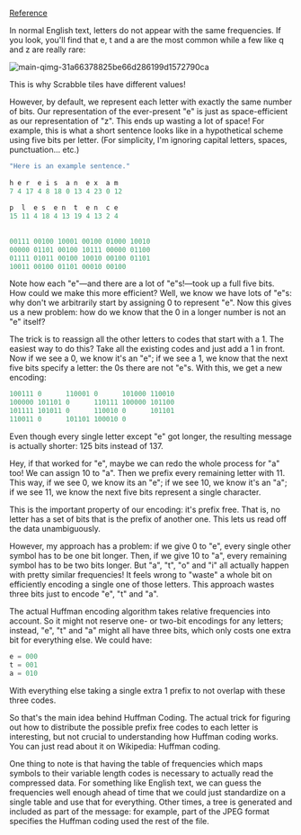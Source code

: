 [Reference](https://www.quora.com/What-is-an-intuitive-explanation-of-Huffman-coding)

In normal English text, letters do not appear with the same frequencies. If you look, you'll find that e, t and a are the most common while a few like q and z are really rare:

![main-qimg-31a66378825be66d286199d1572790ca](https://user-images.githubusercontent.com/13390833/158269971-d17d23fb-3094-49b8-8089-fbee25d402ad.png)

This is why Scrabble tiles have different values!



However, by default, we represent each letter with exactly the same number of bits. Our representation of the ever-present "e" is just as space-efficient as our representation of "z". This ends up wasting a lot of space! For example, this is what a short sentence looks like in a hypothetical scheme using five bits per letter. (For simplicity, I'm ignoring capital letters, spaces, punctuation... etc.)

```javascript
"Here is an example sentence." 
 
h e r  e i s  a n  e x  a m   
7 4 17 4 8 18 0 13 4 23 0 12 
 
p  l  e s  e n  t  e n  c e 
15 11 4 18 4 13 19 4 13 2 4 
 
 
00111 00100 10001 00100 01000 10010 
00000 01101 00100 10111 00000 01100 
01111 01011 00100 10010 00100 01101 
10011 00100 01101 00010 00100 
```

Note how each "e"—and there are a lot of "e"s!—took up a full five bits. How could we make this more efficient? Well, we know we have lots of "e"s: why don't we arbitrarily start by assigning 0 to represent "e". Now this gives us a new problem: how do we know that the 0 in a longer number is not an "e" itself?

The trick is to reassign all the other letters to codes that start with a 1. The easiest way to do this? Take all the existing codes and just add a 1 in front. Now if we see a 0, we know it's an "e"; if we see a 1, we know that the next five bits specify a letter: the 0s there are not "e"s. With this, we get a new encoding:

```javascript
100111 0      110001 0      101000 110010  
100000 101101 0      110111 100000 101100  
101111 101011 0      110010 0      101101  
110011 0      101101 100010 0 
```

Even though every single letter except "e" got longer, the resulting message is actually shorter: 125 bits instead of 137.

Hey, if that worked for "e", maybe we can redo the whole process for "a" too! We can assign 10 to "a". Then we prefix every remaining letter with 11. This way, if we see 0, we know its an "e"; if we see 10, we know it's an "a"; if we see 11, we know the next five bits represent a single character.

This is the important property of our encoding: it's prefix free. That is, no letter has a set of bits that is the prefix of another one. This lets us read off the data unambiguously.

However, my approach has a problem: if we give 0 to "e", every single other symbol has to be one bit longer. Then, if we give 10 to "a", every remaining symbol has to be two bits longer. But "a", "t", "o" and "i" all actually happen with pretty similar frequencies! It feels wrong to "waste" a whole bit on efficiently encoding a single one of those letters. This approach wastes three bits just to encode "e", "t" and "a".

The actual Huffman encoding algorithm takes relative frequencies into account. So it might not reserve one- or two-bit encodings for any letters; instead, "e", "t" and "a" might all have three bits, which only costs one extra bit for everything else. We could have:

```javascript
e = 000 
t = 001 
a = 010 
```

With everything else taking a single extra 1 prefix to not overlap with these three codes.

So that's the main idea behind Huffman Coding. The actual trick for figuring out how to distribute the possible prefix free codes to each letter is interesting, but not crucial to understanding how Huffman coding works. You can just read about it on Wikipedia: Huffman coding.

One thing to note is that having the table of frequencies which maps symbols to their variable length codes is necessary to actually read the compressed data. For something like English text, we can guess the frequencies well enough ahead of time that we could just standardize on a single table and use that for everything. Other times, a tree is generated and included as part of the message: for example, part of the JPEG format specifies the Huffman coding used the rest of the file.
